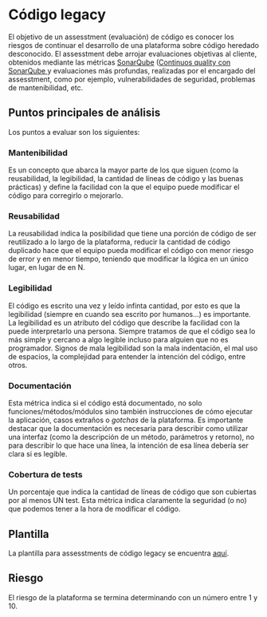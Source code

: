 <!-- TITLE: Assesstment de codigo legacy -->
<!-- SUBTITLE: ¿Cómo se realiza y para qué lo utilizamos? -->

# Código legacy
El objetivo de un assesstment (evaluación) de código es conocer los riesgos de continuar el desarrollo de una plataforma sobre código heredado desconocido. El assesstment debe arrojar evaluaciones objetivas al cliente, obtenidos mediante las métricas [SonarQube](https://www.sonarqube.org/) ([Continuos quality con SonarQube
](https://forum.ubykuo.com/continuos-quality-con-sonarqube/) y evaluaciones más profundas, realizadas por el encargado del assesstment, como por ejemplo, vulnerabilidades de seguridad, problemas de mantenibilidad, etc.

## Puntos principales de análisis
Los puntos a evaluar son los siguientes:
### Mantenibilidad
Es un concepto que abarca la mayor parte de los que siguen (como la reusabilidad, la legibilidad, la cantidad de líneas de código y las buenas prácticas) y define la facilidad con la que el equipo puede modificar el código para corregirlo o mejorarlo.
### Reusabilidad
La reusabilidad indica la posibilidad que tiene una porción de código de ser reutilizado a lo largo de la plataforma, reducir la cantidad de código duplicado hace que el equipo pueda modificar el código con menor riesgo de error y en menor tiempo, teniendo que modificar la lógica en un único lugar, en lugar de en N.
### Legibilidad
El código es escrito una vez y leído infinta cantidad, por esto es que la legibilidad (siempre en cuando sea escrito por humanos...) es importante. La legibilidad es un atributo del código que describe la facilidad con la puede interpretarlo una persona. Siempre tratamos de que el código sea lo más simple y cercano a algo legible incluso para alguien que no es programador.
Signos de mala legibilidad son la mala indentación, el mal uso de espacios, la complejidad para entender la intención del código, entre otros. 
### Documentación
Esta métrica indica si el código está documentado, no solo funciones/métodos/módulos sino también instrucciones de cómo ejecutar la aplicación, casos extraños o _gotchas_ de la plataforma.
Es importante destacar que la documentación es necesaria para describir como utilizar una interfaz (como la descripción de un método, parámetros y retorno), no para describir lo que hace una línea, la intención de esa línea debería ser clara si es legible.
### Cobertura de tests
Un porcentaje que indica la cantidad de líneas de código que son cubiertas por al menos UN test. Esta métrica indica claramente la seguridad (o no) que podemos tener a la hora de modificar el código.
## Plantilla
La plantilla para assesstments de código legacy se encuentra [aquí](https://docs.google.com/document/d/1-3qZbVgSff5dUBpxa-4ttZDJ7BWordCqZaU6MlFnwsk/edit?usp=sharing).
## Riesgo
El riesgo de la plataforma se termina determinando con un número entre 1 y 10.